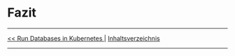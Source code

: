 # Fazit

---

[<< Run Databases in Kubernetes ](4_dbInK8s.md) | [Inhaltsverzeichnis](inhaltsverzeichnis.md)

---
